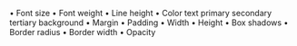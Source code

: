 • Font size
• Font weight
• Line height
• Color
    text
        primary
        secondary
        tertiary
    background
• Margin
• Padding
• Width
• Height
• Box shadows
• Border radius
• Border width
• Opacity